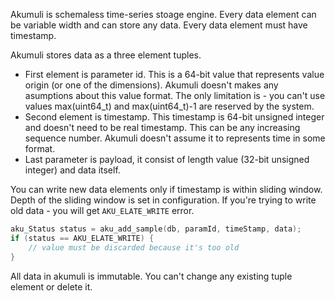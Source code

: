 Akumuli is schemaless time-series stoage engine. Every data element can be variable width and can store any data. Every data element must have timestamp.

Akumuli stores data as a three element tuples.
* First element is parameter id. This is a 64-bit value that represents value origin (or one of the dimensions). Akumuli doesn't makes any asumptions about this value format. The only limitation is - you can't use values max(uint64_t) and max(uint64_t)-1 are reserved by the system.
* Second element is timestamp. This timestamp is 64-bit unsigned integer and doesn't need to be real timestamp. This can be any increasing sequence number. Akumuli doesn't assume it to represents time in some format.
* Last parameter is payload, it consist of length value (32-bit unsigned integer) and data itself.

You can write new data elements only if timestamp is within sliding window. Depth of the sliding window is set in configuration. If you're trying to write old data - you will get `AKU_ELATE_WRITE` error.

```cpp
aku_Status status = aku_add_sample(db, paramId, timeStamp, data);
if (status == AKU_ELATE_WRITE) {
    // value must be discarded because it's too old
}
```

All data in akumuli is immutable. You can't change any existing tuple element or delete it.